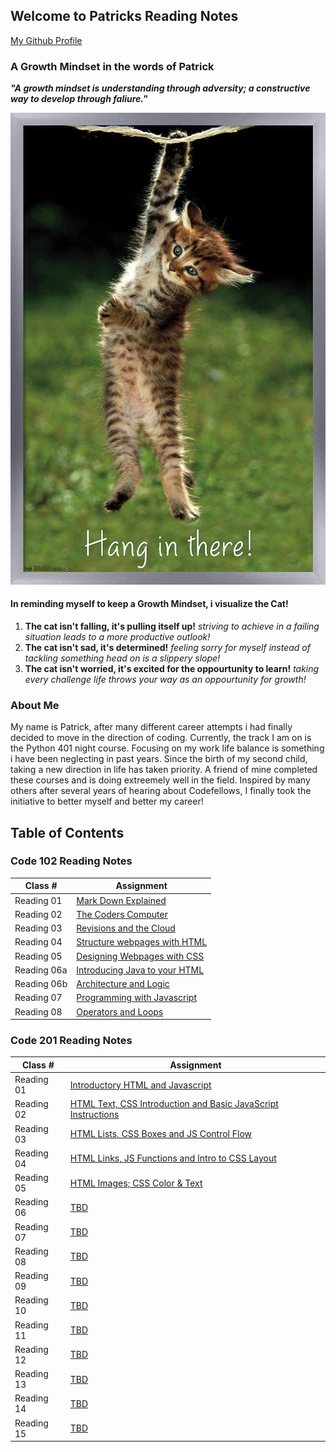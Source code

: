 ## Welcome to Patricks Reading Notes
[My Github Profile](https://github.com/plaurion1989)
### A Growth Mindset in the words of Patrick
***"A growth mindset is understanding through adversity; a constructive way to develop through faliure."***

![](71BoMD5mjNL._AC_SL1500_.jpg)
#### In reminding myself to keep a Growth Mindset, i visualize the Cat!
1. **The cat isn't falling, it's pulling itself up!** _striving to achieve in a failing situation leads to a more productive outlook!_
2. **The cat isn't sad, it's determined!** _feeling sorry for myself instead of tackling something head on is a slippery slope!_
3. **The cat isn't worried, it's excited for the oppourtunity to learn!** _taking every challenge life throws your way as an oppourtunity for growth!_

### About Me
My name is Patrick, after many different career attempts i had finally decided to move in the direction of coding.  Currently, the track I am on is the Python 401 night course.  Focusing on my work life balance is something i have been neglecting in past years.  Since the birth of my second child, taking a new direction in life has taken priority.  A friend of mine completed these courses and is doing extreemely well in the field.  Inspired by many others after several years of hearing about Codefellows, I finally took the initiative to better myself and better my career!

## Table of Contents

### Code 102 Reading Notes

Class # | Assignment
---------|----------
Reading 01 | [Mark Down Explained](102/mark-down.md)
Reading 02 | [The Coders Computer](102/cheat_sheet.md)
Reading 03 | [Revisions and the Cloud](102/cloud.md)
Reading 04 | [Structure webpages with HTML](102/HTML.md)
Reading 05 | [Designing Webpages with CSS](102/design-css.md)
Reading 06a | [Introducing Java to your HTML](102/java-script.md)
Reading 06b | [Architecture and Logic](102/comp-logic.md)
Reading 07 | [Programming with Javascript](102/javascript.md)
Reading 08 | [Operators and Loops](102/ops-loops.md)

### Code 201 Reading Notes

Class # | Assignment
---------|----------
Reading 01 | [Introductory HTML and Javascript](201/class-01.md)
Reading 02 | [HTML Text, CSS Introduction and Basic JavaScript Instructions](201/class-02.md)
Reading 03 | [HTML Lists, CSS Boxes and JS Control Flow](201/class-03.md)
Reading 04 | [HTML Links, JS Functions and Intro to CSS Layout](201/class-04.md)
Reading 05 | [HTML Images; CSS Color & Text](201/class-05.md)
Reading 06 | [TBD](201/class-06.md)
Reading 07 | [TBD](201/class-07.md)
Reading 08 | [TBD](201/class-08.md)
Reading 09 | [TBD](201/class-09.md)
Reading 10 | [TBD](201/class-10.md)
Reading 11 | [TBD](201/class-11.md)
Reading 12 | [TBD](201/class-12.md)
Reading 13 | [TBD](201/class-13.md)
Reading 14 | [TBD](201/class-14.md)
Reading 15 | [TBD](201/class-15.md)